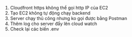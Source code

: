 1. Cloudfront https không thể gọi http IP của EC2
2. Tạo EC2 không tự động chạy backend
3. Server chạy thủ công nhưng ko gọi được bằng Postman
4. Thêm log cho server đẩy lên cloud watch
5. Check lại các biến .env